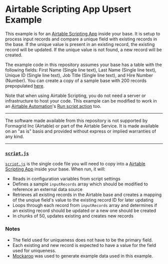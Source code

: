 # Airtable Scripting App Upsert Example 

This example is for an [Airtable Scripting App](https://airtable.com/marketplace/blkQyAKhJoGKqnR0T/scripting) inside your base. It is setup to process input records and compare a unique field with existing records in the base. If the unique value is present in an existing record, the existing record will be updated. If the unique value is not found, a new record will be created.

The example code in this repository assumes your base has a table with the following fields: First Name (Single line text), Last Name (Single line text), Unique ID (Single line text), Job Title (Single line text), and Hire Number (Number). You can create a copy of a sample base with 200 records prepopulated [here](https://airtable.com/shrgakIqrpwtkQL2p).

Note that when using Airtable Scripting, you do not need a server or infrastructure to host your code. This example can be modified to work in an [Airtable Automation](https://support.airtable.com/hc/en-us/articles/360050974153-Automations-overview)'s [Run script action](https://support.airtable.com/hc/en-us/articles/360051792333-Run-a-script-Action-) too.

---

The software made available from this repository is not supported by Formagrid Inc (Airtable) or part of the Airtable Service. It is made available on an "as is" basis and provided without express or implied warranties of any kind.

---

### [`script.js`](script.js)
[`script.js`](script.js) is the single code file you will need to copy into a [Airtable Scripting App](https://airtable.com/marketplace/blkQyAKhJoGKqnR0T/scripting) inside your base. When run, it will:
  - Reads in configuration variables from script settings
  - Defines a sample `inputRecords` array which should be modified to reference an external data source
  - Retrieves all existing records in the Airtable base and creates a mapping of the unqiue field's value to the existing record ID for later updating
  - Loops through each record from `inputRecords` array and determines if an existing record should be updated or a new one should be created
  - In chunks of 50, updates existing and creates new records

### Notes
- The field used for uniqueness does not have to be the primary field.
- Each existing and new record is expected to have a value for the field used for uniqueness. 
- [Mockaroo](https://www.mockaroo.com/) was used to generate example data used in this example.
